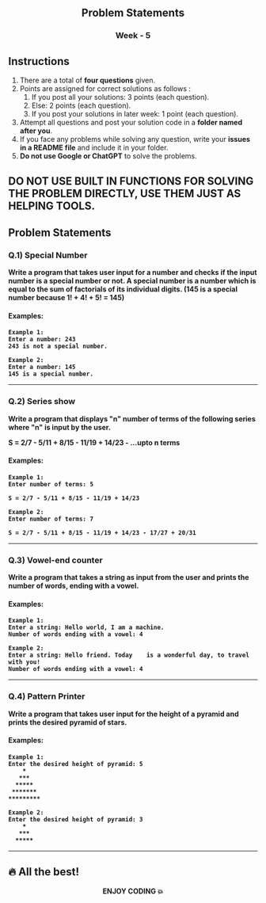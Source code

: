 <div align="center">
    <h2>Problem Statements</h2>
    <h3>Week - 5</h3>
</div>

## Instructions

1. There are a total of **four questions** given.
2. Points are assigned for correct solutions as follows :
    <br>
    1. If you post all your solutions: 3 points (each question).
    2. Else: 2 points (each question).
    3. If you post your solutions in later week: 1 point (each question).
3. Attempt all questions and post your solution code in a **folder named after you**.
4. If you face any problems while solving any question, write your **issues in a README file** and include it in your folder.
5. **Do not use Google or ChatGPT** to solve the problems.

<h2>
<div align="centre">
	<b>DO NOT USE BUILT IN FUNCTIONS FOR SOLVING THE PROBLEM DIRECTLY, USE THEM JUST AS HELPING TOOLS.<b>
</div>
</h2>

## Problem Statements

### Q.1) Special Number
Write a program that takes user input for a number and checks if the input number is a special number or not.
A special number is a number which is equal to the sum of factorials of its individual digits.
(145 is a special number because 1! + 4! + 5! = 145)
#### Examples:
```plaintext
Example 1:
Enter a number: 243
243 is not a special number.
```
```plaintext
Example 2:
Enter a number: 145
145 is a special number.
```
---

### Q.2) Series show

Write a program that displays "n" number of terms of the following series where "n" is input by the user.

S = 2/7 - 5/11 + 8/15 - 11/19 + 14/23 - ...upto n terms

#### Examples:
```plaintext
Example 1:
Enter number of terms: 5

S = 2/7 - 5/11 + 8/15 - 11/19 + 14/23 

``` 

```plaintext
Example 2:
Enter number of terms: 7

S = 2/7 - 5/11 + 8/15 - 11/19 + 14/23 - 17/27 + 20/31

```
---

### Q.3) Vowel-end counter

Write a program that takes a string as input from the user and prints the number of words, ending with a vowel.

#### Examples:

```plaintext
Example 1:
Enter a string: Hello world, I am a machine.
Number of words ending with a vowel: 4
```
```plaintext
Example 2:
Enter a string: Hello friend. Today    is a wonderful day, to travel with you!
Number of words ending with a vowel: 4
```
---
### Q.4) Pattern Printer

Write a program that takes user input for the height of a pyramid and prints the desired pyramid of stars.

#### Examples:
```plaintext
Example 1:
Enter the desired height of pyramid: 5
    *
   ***
  *****
 *******
*********
```
```plaintext
Example 2:
Enter the desired height of pyramid: 3
    *
   ***
  *****
```
---

## 🔥 All the best!

<div align="center">
    <p>ENJOY CODING 💥</p>
</div>
